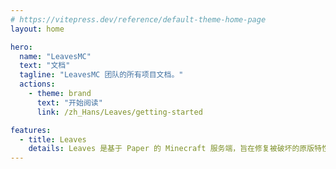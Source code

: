 ```yaml
---
# https://vitepress.dev/reference/default-theme-home-page
layout: home

hero:
  name: "LeavesMC"
  text: "文档"
  tagline: "LeavesMC 团队的所有项目文档。"
  actions:
    - theme: brand
      text: "开始阅读"
      link: /zh_Hans/Leaves/getting-started

features:
  - title: Leaves
    details: Leaves 是基于 Paper 的 Minecraft 服务端，旨在修复被破坏的原版特性。
---
```

